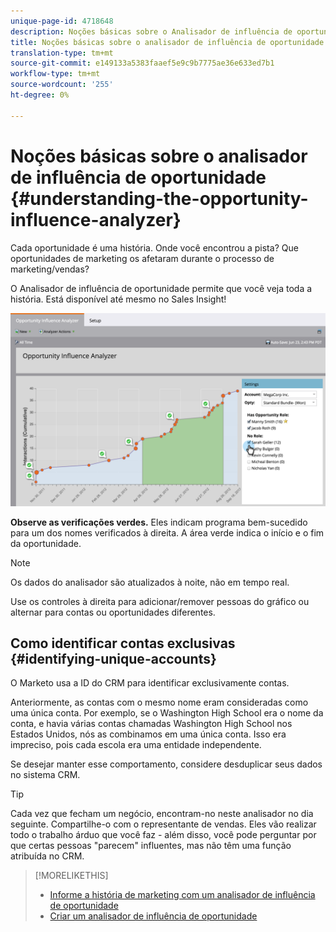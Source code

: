 ```yaml
---
unique-page-id: 4718648
description: Noções básicas sobre o Analisador de influência de oportunidade - Documentos do marketing - Documentação do produto
title: Noções básicas sobre o analisador de influência de oportunidade
translation-type: tm+mt
source-git-commit: e149133a5383faaef5e9c9b7775ae36e633ed7b1
workflow-type: tm+mt
source-wordcount: '255'
ht-degree: 0%

---
```



# Noções básicas sobre o analisador de influência de oportunidade {#understanding-the-opportunity-influence-analyzer}

Cada oportunidade é uma história. Onde você encontrou a pista? Que oportunidades de marketing os afetaram durante o processo de marketing/vendas?

O Analisador de influência de oportunidade permite que você veja toda a história. Está disponível até mesmo no Sales Insight!

![](assets/image2015-6-23-14-3a43-3a35-1.png)

**Observe as verificações verdes.** Eles indicam programa bem-sucedido para um dos nomes verificados à direita. A área verde indica o início e o fim da oportunidade.

>[!NOTE]
>
>Os dados do analisador são atualizados à noite, não em tempo real.

Use os controles à direita para adicionar/remover pessoas do gráfico ou alternar para contas ou oportunidades diferentes.

## Como identificar contas exclusivas {#identifying-unique-accounts}

O Marketo usa a ID do CRM para identificar exclusivamente contas.

Anteriormente, as contas com o mesmo nome eram consideradas como uma única conta. Por exemplo, se o Washington High School era o nome da conta, e havia várias contas chamadas Washington High School nos Estados Unidos, nós as combinamos em uma única conta. Isso era impreciso, pois cada escola era uma entidade independente.

Se desejar manter esse comportamento, considere desduplicar seus dados no sistema CRM.

>[!TIP]
>
>Cada vez que fecham um negócio, encontram-no neste analisador no dia seguinte. Compartilhe-o com o representante de vendas. Eles vão realizar todo o trabalho árduo que você faz - além disso, você pode perguntar por que certas pessoas &quot;parecem&quot; influentes, mas não têm uma função atribuída no CRM.

>[!MORELIKETHIS]
>
>* [Informe a história de marketing com um analisador de influência de oportunidade](tell-the-marketing-story-with-an-opportunity-influence-analyzer.md)
>* [Criar um analisador de influência de oportunidade](create-an-opportunity-influence-analyzer.md)

>



